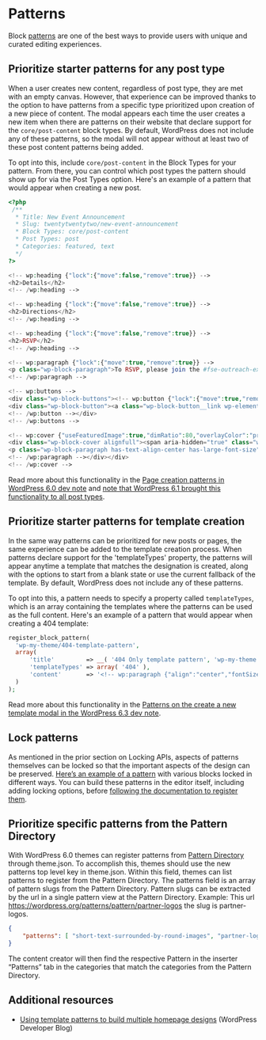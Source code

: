 # Patterns

Block [patterns](https://developer.wordpress.org/block-editor/reference-guides/block-api/block-patterns/) are one of the best ways to provide users with unique and curated editing experiences. 

## Prioritize starter patterns for any post type

When a user creates new content, regardless of post type, they are met with an empty canvas. However, that experience can be improved thanks to the option to have patterns from a specific type prioritized upon creation of a new piece of content. The modal appears each time the user creates a new item when there are patterns on their website that declare support for the `core/post-content` block types. By default, WordPress does not include any of these patterns, so the modal will not appear without at least two of these post content patterns being added. 

To opt into this, include `core/post-content` in the Block Types for your pattern. From there, you can control which post types the pattern should show up for via the Post Types option. Here's an example of a pattern that would appear when creating a new post. 

```php
<?php
 /**
  * Title: New Event Announcement
  * Slug: twentytwentytwo/new-event-announcement
  * Block Types: core/post-content
  * Post Types: post
  * Categories: featured, text
  */
?>

<!-- wp:heading {"lock":{"move":false,"remove":true}} -->
<h2>Details</h2>
<!-- /wp:heading -->

<!-- wp:heading {"lock":{"move":false,"remove":true}} -->
<h2>Directions</h2>
<!-- /wp:heading -->

<!-- wp:heading {"lock":{"move":false,"remove":true}} -->
<h2>RSVP</h2>
<!-- /wp:heading -->

<!-- wp:paragraph {"lock":{"move":true,"remove":true}} -->
<p class="wp-block-paragraph">To RSVP, please join the #fse-outreach-experiment in Make Slack. </p>
<!-- /wp:paragraph -->

<!-- wp:buttons -->
<div class="wp-block-buttons"><!-- wp:button {"lock":{"move":true,"remove":false}} -->
<div class="wp-block-button"><a class="wp-block-button__link wp-element-button">Learn more</a></div>
<!-- /wp:button --></div>
<!-- /wp:buttons -->

<!-- wp:cover {"useFeaturedImage":true,"dimRatio":80,"overlayColor":"primary","contentPosition":"center center","align":"full"} -->
<div class="wp-block-cover alignfull"><span aria-hidden="true" class="wp-block-cover__background has-primary-background-color has-background-dim-80 has-background-dim"></span><div class="wp-block-cover__inner-container"><!-- wp:paragraph {"align":"center","placeholder":"Write titleā¦","fontSize":"large"} -->
<p class="wp-block-paragraph has-text-align-center has-large-font-size">We hope to see you there!</p>
<!-- /wp:paragraph --></div></div>
<!-- /wp:cover -->
```

Read more about this functionality in the [Page creation patterns in WordPress 6.0 dev note](https://make.wordpress.org/core/2022/05/03/page-creation-patterns-in-wordpress-6-0/) and [note that WordPress 6.1 brought this functionality to all post types](https://make.wordpress.org/core/2022/10/10/miscellaneous-editor-changes-for-wordpress-6-1/#start-content-patterns-for-all-post-types).  

## Prioritize starter patterns for template creation

In the same way patterns can be prioritized for new posts or pages, the same experience can be added to the template creation process. When patterns declare support for the 'templateTypes' property, the patterns will appear anytime a template that matches the designation is created, along with the options to start from a blank state or use the current fallback of the template. By default, WordPress does not include any of these patterns. 

To opt into this, a pattern needs to specify a property called `templateTypes`, which is an array containing the templates where the patterns can be used as the full content. Here's an example of a pattern that would appear when creating a 404 template:

```php
register_block_pattern(
  'wp-my-theme/404-template-pattern',
  array(
      'title'         => __( '404 Only template pattern', 'wp-my-theme' ),
      'templateTypes' => array( '404' ),
      'content'       => '<!-- wp:paragraph {"align":"center","fontSize":"x-large"} --><p class="wp-block-paragraph has-text-align-center has-x-large-font-size">404 pattern</p><!-- /wp:paragraph -->',
  )
);
```

Read more about this functionality in the [Patterns on the create a new template modal in the WordPress 6.3 dev note](https://make.wordpress.org/core/2023/07/18/miscellaneous-editor-changes-in-wordpress-6-3/#patterns-on-the-create-a-new-template-modal).

## Lock patterns

As mentioned in the prior section on Locking APIs, aspects of patterns themselves can be locked so that the important aspects of the design can be preserved. [Here’s an example of a pattern](https://gist.github.com/annezazu/acee30f8b6e8995e1b1a52796e6ef805) with various blocks locked in different ways. You can build these patterns in the editor itself, including adding locking options, before [following the documentation to register them](/docs/reference-guides/block-api/block-patterns.md). 

## Prioritize specific patterns from the Pattern Directory

With WordPress 6.0 themes can register patterns from [Pattern Directory](https://wordpress.org/patterns/) through theme.json. To accomplish this, themes should use the new patterns top level key in theme.json. Within this field, themes can list patterns to register from the Pattern Directory. The patterns field is an array of pattern slugs from the Pattern Directory. Pattern slugs can be extracted by the url in a single pattern view at the Pattern Directory. Example: This url https://wordpress.org/patterns/pattern/partner-logos the slug is partner-logos.

```json
{
    "patterns": [ "short-text-surrounded-by-round-images", "partner-logos" ]
}
```

The content creator will then find the respective Pattern in the inserter “Patterns” tab in the categories that match the categories from the Pattern Directory.

## Additional resources

- [Using template patterns to build multiple homepage designs](https://developer.wordpress.org/news/2023/04/13/using-template-patterns-to-build-multiple-homepage-designs/) (WordPress Developer Blog)

